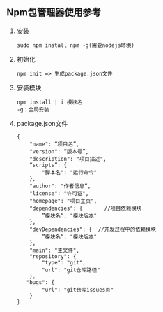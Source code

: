 ##  Npm包管理器使用参考

1.  安装

        sudo npm install npm -g(需要nodejs环境)
2.  初始化

        npm init => 生成package.json文件
3.  安装模块

        npm install | i 模块名
        -g：全局安装
4.  package.json文件

        {
            "name": “项目名”,
            "version": “版本号”,
            "description": "项目描述",
            “scripts”: {
                "脚本名": "运行命令"
            },
            "author": "作者信息“,
            "license": "许可证",
            "homepage": "项目主页",
            "dependencies": {       //项目依赖模块
                ”模块名“: "模块版本"
            },
            "devDependencies": {  //开发过程中的依赖模块
                ”模块名“: "模块版本"
            },
            "main": "主文件",
            "repository": {
                "type": "git",
                "url": "git仓库路径"
            },
           "bugs": {
                "url": "git仓库issues页"
            }
        }